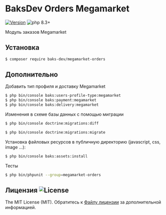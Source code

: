 # BaksDev Orders Megamarket

[![Version](https://img.shields.io/badge/version-7.1.1-blue)](https://github.com/baks-dev/megamarket-orders/releases)
![php 8.3+](https://img.shields.io/badge/php-min%208.3-red.svg)

Модуль заказов Megamarket

## Установка

``` bash
$ composer require baks-dev/megamarket-orders
```

## Дополнительно

Добавить тип профиля и доставку Megamarket

``` bash
$ php bin/console baks:users-profile-type:megamarket
$ php bin/console baks:payment:megamarket
$ php bin/console baks:delivery:megamarket
```

Изменения в схеме базы данных с помощью миграции

``` bash
$ php bin/console doctrine:migrations:diff

$ php bin/console doctrine:migrations:migrate
```

Установка файловых ресурсов в публичную директорию (javascript, css, image ...):

``` bash
$ php bin/console baks:assets:install
```

Тесты

``` bash
$ php bin/phpunit --group=megamarket-orders
```

## Лицензия ![License](https://img.shields.io/badge/MIT-green)

The MIT License (MIT). Обратитесь к [Файлу лицензии](LICENSE.md) за дополнительной информацией.

